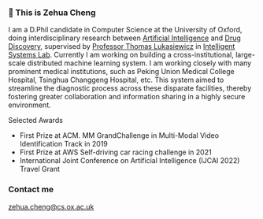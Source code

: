 ### 👋 This is Zehua Cheng

I am a D.Phil candidate in Computer Science at the University of Oxford, doing interdisciplinary research between [Artificial Intelligence](http://www.cs.ox.ac.uk/research/ai_ml/) and [Drug Discovery](http://drugdiscovery.chem.ox.ac.uk/), supervised by [Professor Thomas Lukasiewicz](http://www.cs.ox.ac.uk/thomas.lukasiewicz/) in [Intelligent Systems Lab](http://www.cs.ox.ac.uk/people/thomas.lukasiewicz/isg-index.html). 
Currently I am working on building a cross-institutional, large-scale distributed machine learning system. I am working closely with many prominent medical institutions, such as Peking Union Medical College Hospital, Tsinghua Changgeng Hospital, etc. This system aimed to streamline the diagnostic process across these disparate facilities, thereby fostering greater collaboration and information sharing in a highly secure environment.

Selected Awards

* First Prize at ACM. MM GrandChallenge in Multi-Modal Video Identification Track in 2019
* First Prize at AWS Self-driving car racing challenge in 2021
* International Joint Conference on Artificial Intelligence (IJCAI 2022) Travel Grant

### Contact me

zehua.cheng@cs.ox.ac.uk
